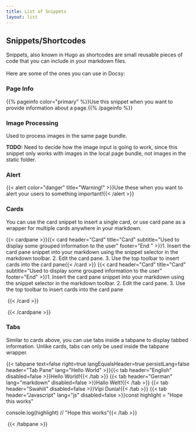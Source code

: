 ```yaml
---
title: List of Snippets
layout: list
---
```

## Snippets/Shortcodes

Snippets, also known in Hugo as shortcodes are small reusable pieces of code that you can include in your markdown files.<br><br>Here are some of the ones you can use in Docsy:

### Page Info
{{% pageinfo color="primary" %}}Use this snippet when you want to provide information about a page.{{% /pageinfo %}}

### Image Processing

Used to process images in the same page bundle.

**TODO:** Need to decide how the image input is going to work, since this snippet only works with images in the local page bundle, not images in the static folder.

### Alert

{{< alert color="danger" title="Warning!" >}}Use these when you want to alert your users to something important!{{< /alert >}}

### Cards

You can use the card snippet to insert a single card, or use card pane as a wrapper for multiple cards anywhere in your markdown.

{{< cardpane >}}{{< card header="Card" title="Card" subtitle="Used to display some grouped information to the user" footer="End " >}}1. Insert the card pane snippet into your markdown using the snippet selector in the markdown toolbar.
2. Edit the card pane.
3. Use the top toolbar to insert cards into the card pane{{< /card >}}
{{< card header="Card" title="Card" subtitle="Used to display some grouped information to the user" footer="End" >}}1. Insert the card pane snippet into your markdown using the snippet selector in the markdown toolbar.
2. Edit the card pane.
3. Use the top toolbar to insert cards into the card pane

&nbsp;{{< /card >}}

&nbsp;{{< /cardpane >}}

### Tabs

Similar to cards above, you can use tabs inside a tabpane to display tabbed information. Unlike cards, tabs can only be used inside the tabpane wrapper.

{{< tabpane text=false right=true langEqualsHeader=true persistLang=false header="Tab Pane" lang="Hello World" >}}{{< tab header="English" disabled=false >}}Hello World!{{< /tab >}}
{{< tab header="German" lang="markdown" disabled=false >}}Hallo Welt!{{< /tab >}}
{{< tab header="Swahili" disabled=false >}}Vipi Dunia!{{< /tab >}}
{{< tab header="Javascript" lang="js" disabled=false >}}const highlight = "Hope this works"

console.log(highlight) // "Hope this works"{{< /tab >}}

&nbsp;{{< /tabpane >}}

&nbsp;